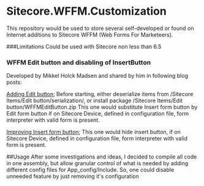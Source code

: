 Sitecore.WFFM.Customization
===========================
This repository would be used to store several self-developed or found on Internet additions to Sitecore WFFM (Web Forms For Marketeers).

###Limitations
Could be used with Sitecore non less than 6.5

### WFFM Edit button and disabling of InsertButton
Developed by Mikkel Holck Madsen and shared by him in following blog posts:

[Adding Edit button](http://www.mikkelhm.dk/post/2013/09/03/Adding-an-edit-button-to-the-Web-Forms-for-Marketers-module.aspx);
Before starting, either deserialize items from /Sitecore Items/Edit button/serialization/, or install package /Sitecore Items/Edit button/WFFMEditButton.zip
This one would substitute Insert form button by Edit form button if on Sitecore Device, defined in configuration file, form interpreter with valid form is present.


[Improving Insert form button](http://www.mikkelhm.dk/post/2013/09/08/Improving-the-Insert-form-button-on-the-Webforms-for-Marketers-module.aspx);
This one would hide insert button, if on Sitecore Device, defined in configuration file, form interpreter with valid form is present.

##Usage
After some investigations and ideas, I decided to compile all code in one assembly, but allow granular control of what is needed by adding different config files for App_config/Include.
So, one could disable unneeded feature by just removing it's configuration
